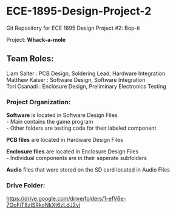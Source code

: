# ECE-1895-Design-Project-2
Git Repository for ECE 1895 Design Project #2: Bop-it

Project: **Whack-a-mole**

## Team Roles:
Liam Salter    : PCB Design, Soldering Lead, Hardware Integration\
Matthew Kaiser : Software Design, Software Integration\
Tori Csanadi   : Enclosure Design, Preliminary Electronics Testing

### Project Organization:
**Software** is located in Software Design Files\
	- Main contains the game program\
	- Other folders are testing code for their labeled component

**PCB files** are located in Hardware Design Files

**Enclosure files** are located in Enclosure Design Files\
	- Individual components are in their seperate subfolders

**Audio** files that were stored on the SD card located in Audio Files
	
### Drive Folder:
https://drive.google.com/drive/folders/1-efV6e-7OoFiT8zlSRkoNkXt6zLdJ2vi
